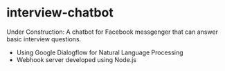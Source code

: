 # interview-chatbot
Under Construction:
A chatbot for Facebook messgenger that can answer basic interview questions.
- Using Google Dialogflow for Natural Language Processing
- Webhook server developed using Node.js
